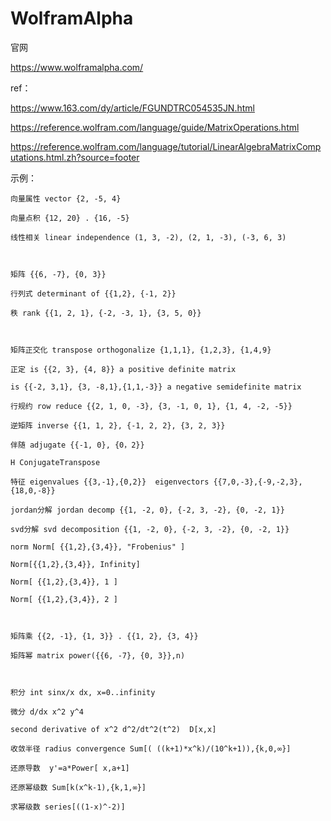 # WolframAlpha

官网

https://www.wolframalpha.com/

ref：

https://www.163.com/dy/article/FGUNDTRC054535JN.html

https://reference.wolfram.com/language/guide/MatrixOperations.html

https://reference.wolfram.com/language/tutorial/LinearAlgebraMatrixComputations.html.zh?source=footer



示例：



```
向量属性 vector {2, -5, 4}

向量点积 {12, 20} . {16, -5}

线性相关 linear independence (1, 3, -2), (2, 1, -3), (-3, 6, 3)

 

矩阵 {{6, -7}, {0, 3}}

行列式 determinant of {{1,2}, {-1, 2}}

秩 rank {{1, 2, 1}, {-2, -3, 1}, {3, 5, 0}}

 

矩阵正交化 transpose orthogonalize {1,1,1}, {1,2,3}, {1,4,9}

正定 is {{2, 3}, {4, 8}} a positive definite matrix

is {{-2, 3,1}, {3, -8,1},{1,1,-3}} a negative semidefinite matrix

行规约 row reduce {{2, 1, 0, -3}, {3, -1, 0, 1}, {1, 4, -2, -5}}

逆矩阵 inverse {{1, 1, 2}, {-1, 2, 2}, {3, 2, 3}}

伴随 adjugate {{-1, 0}, {0，2}}

H ConjugateTranspose

特征 eigenvalues {{3,-1},{0,2}}  eigenvectors {{7,0,-3},{-9,-2,3},{18,0,-8}}

jordan分解 jordan decomp {{1, -2, 0}, {-2, 3, -2}, {0, -2, 1}}

svd分解 svd decomposition {{1, -2, 0}, {-2, 3, -2}, {0, -2, 1}}

norm Norm[ {{1,2},{3,4}}, "Frobenius" ]

Norm[{{1,2},{3,4}}, Infinity]

Norm[ {{1,2},{3,4}}, 1 ]

Norm[ {{1,2},{3,4}}, 2 ]

 

矩阵乘 {{2, -1}, {1, 3}} . {{1, 2}, {3, 4}}

矩阵幂 matrix power({{6, -7}, {0, 3}},n)

 

积分 int sinx/x dx, x=0..infinity

微分 d/dx x^2 y^4

second derivative of x^2 d^2/dt^2(t^2)  D[x,x]

收敛半径 radius convergence Sum[( ((k+1)*x^k)/(10^k+1)),{k,0,∞}] 

还原导数  y'=a*Power[ x,a+1]

还原幂级数 Sum[k(x^k-1),{k,1,∞}]

求幂级数 series[((1-x)^-2)]
```

